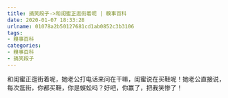 ```yaml
---
title: 搞笑段子->和闺蜜正逛街着呢 | 糗事百科
date: 2020-01-07 18:33:28
urlname: 01078a2b50127681cd1ab0852c3b3106
tags: 
- 糗事百科
categories:
- 糗事百科
- 搞笑段子
---
```

和闺蜜正逛街着呢，她老公打电话来问在干嘛，闺蜜说在买鞋呢！她老公直接说，每次逛街，你都买鞋，你是蜈蚣吗？好吧，你赢了，把我笑惨了！


